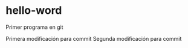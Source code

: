 

# hello-word
Primer programa en git


Primera modificación para commit
Segunda modificación para commit
